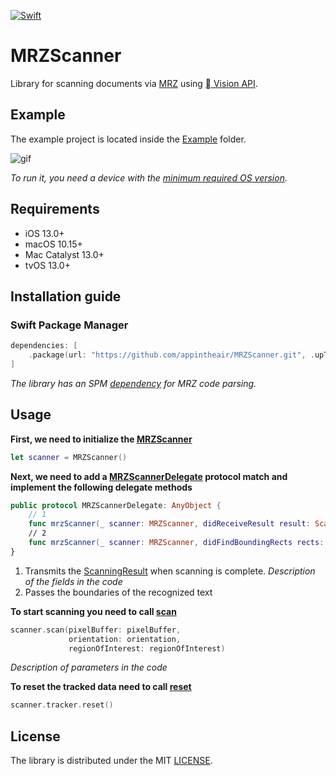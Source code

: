 [![Swift](https://github.com/appintheair/MRZScanner/actions/workflows/swift.yml/badge.svg)](https://github.com/appintheair/MRZScanner/actions/workflows/swift.yml)
# MRZScanner
Library for scanning documents via [MRZ](https://en.wikipedia.org/wiki/Machine-readable_passport) using [ Vision API](https://developer.apple.com/documentation/vision/vnrecognizetextrequest).

## Example
The example project is located inside the [Example](https://github.com/appintheair/MRZScanner/tree/develop/Example) folder. 

![gif](https://raw.githubusercontent.com/appintheair/MRZScanner/develop/docs/img/example.png)

*To run it, you need a device with the [minimum required OS version](https://github.com/appintheair/MRZScanner#requirements).*

## Requirements
* iOS 13.0+
* macOS 10.15+
* Mac Catalyst 13.0+
* tvOS 13.0+

## Installation guide
### Swift Package Manager
```swift
dependencies: [
    .package(url: "https://github.com/appintheair/MRZScanner.git", .upToNextMajor(from: "0.0.1"))
]
```
*The library has an SPM [dependency](https://github.com/appintheair/MRZParser) for MRZ code parsing.*

## Usage
**First, we need to initialize the [MRZScanner](https://github.com/appintheair/MRZScanner/blob/e1bd20fcfbe64f07053dba35b3d15a1de57970a7/Sources/MRZScanner/MRZScanner.swift#L26)**
```swift
let scanner = MRZScanner()
```

**Next, we need to add a [MRZScannerDelegate](https://github.com/appintheair/MRZScanner/blob/e1bd20fcfbe64f07053dba35b3d15a1de57970a7/Sources/MRZScanner/MRZScanner.swift#L11) protocol match and implement the following delegate methods**
```swift
public protocol MRZScannerDelegate: AnyObject {
    // 1
    func mrzScanner(_ scanner: MRZScanner, didReceiveResult result: ScanningResult)
    // 2
    func mrzScanner(_ scanner: MRZScanner, didFindBoundingRects rects: [CGRect])
}
```
1. Transmits the [ScanningResult](https://github.com/appintheair/MRZScanner/blob/e1bd20fcfbe64f07053dba35b3d15a1de57970a7/Sources/MRZScanner/MRZScanner.swift#L20) when scanning is complete. *Description of the fields in the code*
2. Passes the boundaries of the recognized text


**To start scanning you need to call [scan](https://github.com/appintheair/MRZScanner/blob/e1bd20fcfbe64f07053dba35b3d15a1de57970a7/Sources/MRZScanner/MRZScanner.swift#L33)**
```swift
scanner.scan(pixelBuffer: pixelBuffer,
             orientation: orientation,
             regionOfInterest: regionOfInterest)
```
*Description of parameters in the code*

**To reset the tracked data need to call [reset](https://github.com/appintheair/MRZScanner/blob/e1bd20fcfbe64f07053dba35b3d15a1de57970a7/Sources/MRZScanner/ResultTracker.swift#L55)**
```swift
scanner.tracker.reset()
```

## License
The library is distributed under the MIT [LICENSE](https://opensource.org/licenses/MIT).
